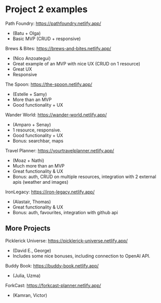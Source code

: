 
# Project 2 examples


Path Foundry: https://pathfoundry.netlify.app/
- (Batu + Olga)
- Basic MVP (CRUD + responsive)



Brews & Bites: https://brews-and-bites.netlify.app/
- (Nico Anzoategui)
- Great example of an MVP with nice UX (CRUD on 1 resource)
- Great UX
- Responsive


The Spoon: https://the-spoon.netlify.app/
- (Estelle + Samy)
- More than an MVP
- Good functionality + UX



Wander World: https://wander-world.netlify.app/
- (Amparo + Senay)
- 1 resource, responsive.
- Good functionality + UX
- Bonus: searchbar, maps



Travel Planner: https://yourtravelplanner.netlify.app/
- (Moaz + Nathi)
- Much more than an MVP
- Great functionality & UX
- Bonus: auth, CRUD on multiple resources, integration with 2 external apis (weather and images)



IronLegacy: https://iron-legacy.netlify.app/
- (Alastair, Thomas)
- Great functionality & UX
- Bonus: auth, favourites, integration with github api
  <!-- note: they used firebase SDK + react-firebase-hooks (not using the REST API) -->




## More Projects

Picklerick Universe: https://picklerick-universe.netlify.app/
<!-- update: missing CRUD -->
- (David E., George)
- Includes some nice bonuses, including connection to OpenAI API.


Buddy Book: https://buddy-book.netlify.app/
- (Julia, Uzma)


ForkCast: https://forkcast-planner.netlify.app/
- (Kamran, Victor)




